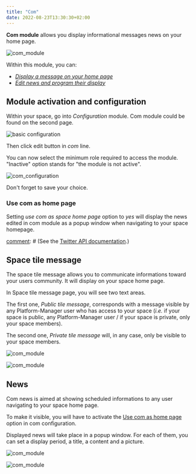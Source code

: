 ```yaml
---
title: "Com"
date: 2022-08-23T13:30:30+02:00
---
```



**Com module** allows you display informational messages news on your home page.

![com_module](../../../com_module_5.png)

Within this module, you can:
- [*Display a message on your home page*](./#space-tile-message)
- [*Edit news and program their display*](./#news)

## Module activation and configuration

Within your space, go into _Configuration_ module. Com module could be found on the second page.

![basic configuration](../../../basic_configuration_1.png)

Then click edit button in _com_ line.

You can now select the minimum role required to access the module. "Inactive" option stands for "the module is not active".

![com_configuration](../../../com_module_0.png)

Don't forget to save your choice.

### Use com as home page

Setting *use com as space home page* option to *yes* will display the news edited in com module as a popup window when navigating to your space homepage.

[comment]: # (### Link with Twitter)

[comment]: # (See the [Twitter API documentation](https://developer.twitter.com/en/docs/twitter-api/getting-started/getting-access-to-the-twitter-api).)

## Space tile message

The space tile message allows you to communicate informations toward your users community. It will display on your space home page.

In Space tile message page, you will see two text areas.

The first one, *Public tile message*, corresponds with a message visible by any Platform-Manager user who has access to your space (_i.e._ if your space is public, any Platform-Manager user / if your space is private, only your space members).

The second one, *Private tile message* will, in any case, only be visible to your space members.


![com_module](../../../com_module_1.png)

![com_module](../../../com_module_2.png)

## News

Com news is aimed at showing scheduled informations to any user navigating to your space home page.

To make it visible, you will have to activate the [Use com as home page](./#use-com-as-home-page) option in com configuration.

Displayed news will take place in a popup window. For each of them, you can set a display period, a title, a content and a picture.

![com_module](../../../com_module_3.png)

![com_module](../../../com_module_4.png)

